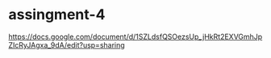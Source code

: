 # assingment-4
https://docs.google.com/document/d/1SZLdsfQSOezsUp_jHkRt2EXVGmhJpZIcRyJAgxa_9dA/edit?usp=sharing
